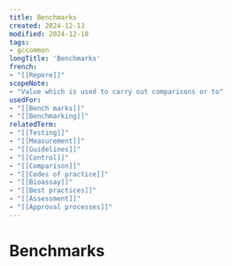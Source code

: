 ```yaml
---
title: Benchmarks
created: 2024-12-13
modified: 2024-12-18
tags:
- gccommon
longTitle: 'Benchmarks'
french:
- "[[Repere]]"
scopeNote:
- "Value which is used to carry out comparisons or to"
usedFor:
- "[[Bench marks]]"
- "[[Benchmarking]]"
relatedTerm:
- "[[Testing]]"
- "[[Measurement]]"
- "[[Guidelines]]"
- "[[Control]]"
- "[[Comparison]]"
- "[[Codes of practice]]"
- "[[Bioassay]]"
- "[[Best practices]]"
- "[[Assessment]]"
- "[[Approval processes]]"
---
```

# Benchmarks
